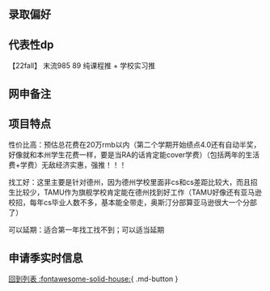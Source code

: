 ## 录取偏好

## 代表性dp
【22fall】 末流985 89 纯课程推 + 学校实习推
## 网申备注

## 项目特点
性价比高：预估总花费在20万rmb以内（第二个学期开始绩点4.0还有自动半奖，好像就和本州学生花费一样，要是当RA的话肯定能cover学费）（包括两年的生活费+学费）无敌经济实惠，强推！！！

找工好：这里主要是针对德州，因为德州学校里面非cs和cs差距比较大，而且招生比较少，TAMU作为旗舰学校肯定能在德州找到好工作（TAMU好像还有亚马逊校招，每年cs毕业人数不多，基本能全带走，奥斯汀分部算亚马逊很大一个分部了）

可以延期：适合第一年找工找不到；可以适当延期

## 申请季实时信息

[回到列表 :fontawesome-solid-house:](选校梯度.md){ .md-button }
